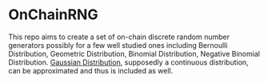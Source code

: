 # OnChainRNG
This repo aims to create a set of on-chain discrete random number generators possibly for a few well studied ones including Bernoulli Distribution, Geometric Distribution, Binomial Distribution, Negative Binomial Distribution. [Gaussian Distribution](https://github.com/simontianx/OnChainRNG/tree/main/GaussianRNG), supposedly a continuous distribution, can be approximated and thus is included as well.
